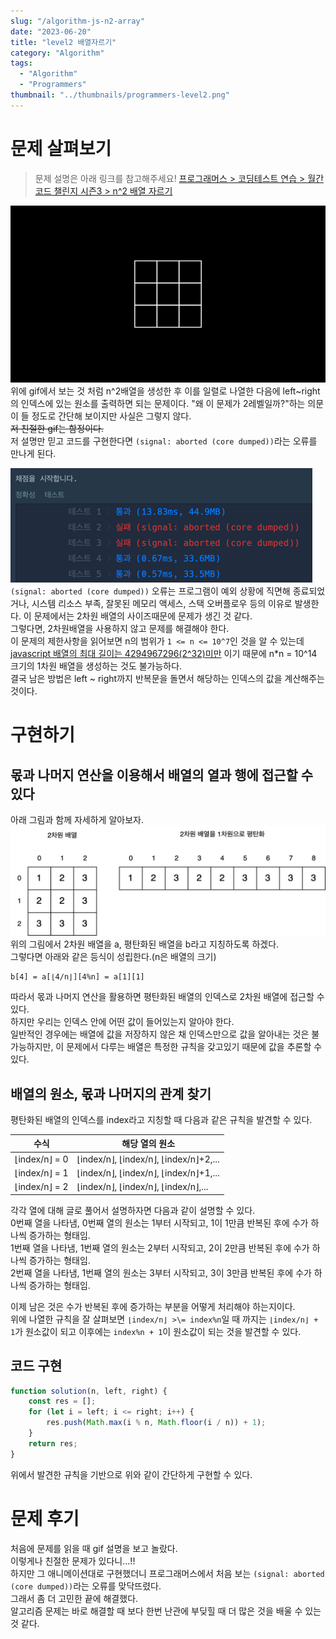```yaml
---
slug: "/algorithm-js-n2-array"
date: "2023-06-20"
title: "level2 배열자르기"
category: "Algorithm"
tags:
  - "Algorithm"
  - "Programmers"
thumbnail: "../thumbnails/programmers-level2.png"
---
```


# 문제 살펴보기

> 문제 설명은 아래 링크를 참고해주세요! 
> [프로그래머스 > 코딩테스트 연습 > 월간 코드 챌린지 시즌3 > n^2 배열 자르기](https://school.programmers.co.kr/learn/courses/30/lessons/87390)

![blog.gif](blog.gif)  
위에 gif에서 보는 것 처럼 n^2배열을 생성한 후 이를 일렬로 나열한 다음에 left~right의 인덱스에 있는 원소를 출력하면 되는 문제이다.
"왜 이 문제가 2레벨일까?"하는 의문이 들 정도로 간단해 보이지만 사실은 그렇지 않다.  
~~저 친절한 gif는 함정이다.~~  
저 설명만 믿고 코드를 구현한다면 `(signal: aborted (core dumped))`라는 오류를 만나게 된다.

![img.png](img.png)  
`(signal: aborted (core dumped))` 오류는 프로그램이 예외 상황에 직면해 종료되었거나, 시스템 리소스 부족, 잘못된 메모리 액세스, 스택 오버플로우 등의 이유로 발생한다. 이 문제에서는
2차원 배열의 사이즈때문에 문제가 생긴 것 같다.  
그렇다면, 2차원배열을 사용하지 않고 문제를 해결해야 한다.  
이 문제의 제한사항을 읽어보면 n의 범위가 `1 <= n <= 10^7`인 것을 알 수
있는데 [javascript 배열의 최대 길이는 4294967296(2^32)미만](https://developer.mozilla.org/ko/docs/Web/JavaScript/Reference/Global_Objects/Array/length#%EC%84%A4%EB%AA%85)
이기 때문에
n*n = 10^14 크기의 1차원 배열을 생성하는 것도 불가능하다.  
결국 남은 방법은 left ~ right까지 반복문을 돌면서 해당하는 인덱스의 값을 계산해주는 것이다.

# 구현하기

## 몫과 나머지 연산을 이용해서 배열의 열과 행에 접근할 수 있다

아래 그림과 함께 자세하게 알아보자.  
![프로그래머스 n^2 배열 자르기.drawio.png](img2.png)  
위의 그림에서 2차원 배열을 a, 평탄화된 배열을 b라고 지칭하도록 하겠다.  
그렇다면 아래와 같은 등식이 성립한다.(n은 배열의 크기)

```
b[4] = a[⌊4/n⌋][4%n] = a[1][1]
```

따라서 몫과 나머지 연산을 활용하면 평탄화된 배열의 인덱스로 2차원 배열에 접근할 수 있다.  
하지만 우리는 인덱스 안에 어떤 값이 들어있는지 알아야 한다.  
일반적인 경우에는 배열에 값을 저장하지 않은 채 인덱스만으로 값을 알아내는 것은 불가능하지만,
이 문제에서 다루는 배열은 특정한 규칙을 갖고있기 때문에 값을 추론할 수 있다.

## 배열의 원소, 몫과 나머지의 관계 찾기

평탄화된 배열의 인덱스를 index라고 지칭할 때 다음과 같은 규칙을 발견할 수 있다.

| 수식            | 해당 열의 원소                              |
|---------------|---------------------------------------|
| ⌊index/n⌋ = 0 | ⌊index/n⌋, ⌊index/n⌋, ⌊index/n⌋+2,... |
| ⌊index/n⌋ = 1 | ⌊index/n⌋, ⌊index/n⌋, ⌊index/n⌋+1,... |
| ⌊index/n⌋ = 2 | ⌊index/n⌋, ⌊index/n⌋, ⌊index/n⌋,...   |

각각 열에 대해 글로 풀어서 설명하자면 다음과 같이 설명할 수 있다.  
0번째 열을 나타냄, 0번째 열의 원소는 1부터 시작되고, 1이 1만큼 반복된 후에 수가 하나씩 증가하는 형태임.  
1번째 열을 나타냄, 1번째 열의 원소는 2부터 시작되고, 2이 2만큼 반복된 후에 수가 하나씩 증가하는 형태임.  
2번째 열을 나타냄, 1번째 열의 원소는 3부터 시작되고, 3이 3만큼 반복된 후에 수가 하나씩 증가하는 형태임.

이제 남은 것은 수가 반복된 후에 증가하는 부분을 어떻게 처리해야 하는지이다.  
위에 나열한 규칙을 잘 살펴보면 `⌊index/n⌋ >\= index%n`일 때 까지는 `⌊index/n⌋ + 1`가 원소값이 되고 이후에는 `index%n + 1`이 원소값이 되는 것을 발견할 수 있다.

## 코드 구현

```js
function solution(n, left, right) {
    const res = [];
    for (let i = left; i <= right; i++) {
        res.push(Math.max(i % n, Math.floor(i / n)) + 1);
    }
    return res;
}
```

위에서 발견한 규칙을 기반으로 위와 같이 간단하게 구현할 수 있다.

# 문제 후기

처음에 문제를 읽을 때 gif 설명을 보고 놀랐다.  
이렇게나 친절한 문제가 있다니...!!  
하지만 그 애니메이션대로 구현했더니 프로그래머스에서 처음 보는 `(signal: aborted (core dumped))`라는 오류를 맞닥뜨렸다.  
그래서 좀 더 고민한 끝에 해결했다.  
알고리즘 문제는 바로 해결할 때 보다 한번 난관에 부딪힐 때 더 많은 것을 배울 수 있는 것 같다.  
